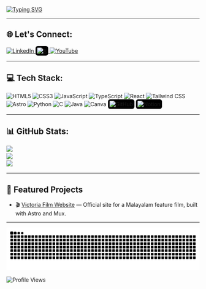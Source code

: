 [![Typing SVG](https://readme-typing-svg.demolab.com?font=Fira+Code&weight=700&size=25&pause=1000&color=96F7C6&width=435&lines=Hi+I'm+Dhananjay!%F0%9F%91%8B)](https://git.io/typing-svg)



---

## 🌐 Let's Connect:

<p align="left">
  <a href="https://www.linkedin.com/in/dhananjayr/" target="_blank">
    <img src="https://img.icons8.com/color/48/linkedin.png" alt="LinkedIn" width="36" height="36"/>
  </a>
  <a href="https://x.com/dhananjayr_" target="_blank">
    <img src="https://img.icons8.com/ios-filled/50/ffffff/twitterx--v1.png" alt="X" width="36" height="36" style="background-color:black; border-radius:6px; padding:4px;"/>
  </a>
  <a href="https://youtube.com/@letthedevscook?si=nxdvyEfkoiX4Ya1P" target="_blank">
    <img src="https://img.icons8.com/color/48/youtube-play.png" alt="YouTube" width="36" height="36"/>
  </a>
</p>

---

## 💻 Tech Stack:

<p align="left">
  <img src="https://img.icons8.com/color/48/html-5--v1.png" alt="HTML5" width="36" height="36"/>
  <img src="https://img.icons8.com/color/48/css3.png" alt="CSS3" width="36" height="36"/>
  <img src="https://img.icons8.com/color/48/javascript--v1.png" alt="JavaScript" width="36" height="36"/>
  <img src="https://img.icons8.com/color/48/typescript.png" alt="TypeScript" width="36" height="36"/>
  <img src="https://img.icons8.com/color/48/react-native.png" alt="React" width="36" height="36"/>
  <img src="https://img.icons8.com/fluency/48/tailwind_css.png" alt="Tailwind CSS" width="36" height="36"/>
  <img src="https://img.icons8.com/?size=100&id=lckHFUP7nJhG&format=png&color=000000" alt="Astro" width="36" height="36"/>
  <img src="https://img.icons8.com/color/48/python--v1.png" alt="Python" width="36" height="36"/>
  <img src="https://img.icons8.com/color/48/c-programming.png" alt="C" width="36" height="36"/>
  <img src="https://img.icons8.com/color/48/java-coffee-cup-logo--v1.png" alt="Java" width="36" height="36"/>
  <img src="https://img.icons8.com/color/48/canva.png" alt="Canva" width="36" height="36"/>
  <img src="https://img.icons8.com/ios-glyphs/48/ffffff/github.png" alt="GitHub" width="36" height="36" style="background-color:#000; border-radius:6px; padding:4px;"/>
  <img src="https://img.icons8.com/ios-filled/50/ffffff/notion.png" alt="Notion" width="36" height="36" style="background-color:#000; border-radius:6px; padding:4px;"/>
</p>

---

## 📊 GitHub Stats:

![](https://github-readme-stats.vercel.app/api?username=dhjr&theme=radical&hide_border=false&include_all_commits=true&count_private=true)<br/>
![](https://github-readme-streak-stats.herokuapp.com/?user=dhjr&theme=radical&hide_border=false)<br/>
![](https://github-readme-stats.vercel.app/api/top-langs/?username=dhjr&theme=radical&hide_border=false&layout=compact)

---

## 🚀 Featured Projects

- 🎬 [Victoria Film Website](https://www.victoriafilm.in) — Official site for a Malayalam feature film, built with Astro and Mux.

---

![snake gif](https://github.com/dhjr/dhjr/blob/output/github-contribution-grid-snake-dark.svg)



![Profile Views](https://komarev.com/ghpvc/?username=dhananjayrjs1605&color=blue)
